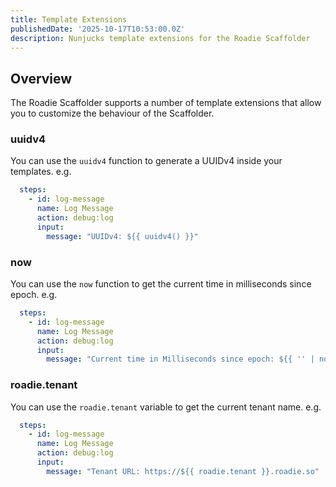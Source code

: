 ```yaml
---
title: Template Extensions
publishedDate: '2025-10-17T10:53:00.0Z'
description: Nunjucks template extensions for the Roadie Scaffolder
---
```


## Overview

The Roadie Scaffolder supports a number of template extensions that allow you to customize the behaviour of the Scaffolder.

### uuidv4

You can use the `uuidv4` function to generate a UUIDv4 inside your templates. e.g.

```yaml
  steps:
    - id: log-message
      name: Log Message
      action: debug:log
      input:
        message: "UUIDv4: ${{ uuidv4() }}"
```

### now

You can use the `now` function to get the current time in milliseconds since epoch. e.g.

```yaml
  steps:
    - id: log-message
      name: Log Message
      action: debug:log
      input:
        message: "Current time in Milliseconds since epoch: ${{ '' | now }}"
```

### roadie.tenant

You can use the `roadie.tenant` variable to get the current tenant name. e.g.

```yaml
  steps:
    - id: log-message
      name: Log Message
      action: debug:log
      input:
        message: "Tenant URL: https://${{ roadie.tenant }}.roadie.so"
```

